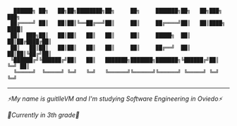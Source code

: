 ```
  ██████╗ ██╗   ██╗██╗████████╗██╗     ██╗     ███████╗██╗   ██╗███╗   ███╗
 ██╔════╝ ██║   ██║██║╚══██╔══╝██║     ██║     ██╔════╝██║   ██║████╗ ████║
 ██║  ███╗██║   ██║██║   ██║   ██║     ██║     █████╗  ██║   ██║██╔████╔██║
 ██║   ██║██║   ██║██║   ██║   ██║     ██║     ██╔══╝  ██║   ██║██║╚██╔╝██║
 ╚██████╔╝╚██████╔╝██║   ██║   ███████╗███████╗███████╗╚██████╔╝██║ ╚═╝ ██║
  ╚═════╝  ╚═════╝ ╚═╝   ╚═╝   ╚══════╝╚══════╝╚══════╝ ╚═════╝ ╚═╝     ╚═╝
```
---
_⚡My name is guitlleVM and I'm studying Software Engineering in Oviedo⚡_ 

_💬Currently in 3th grade💬_

